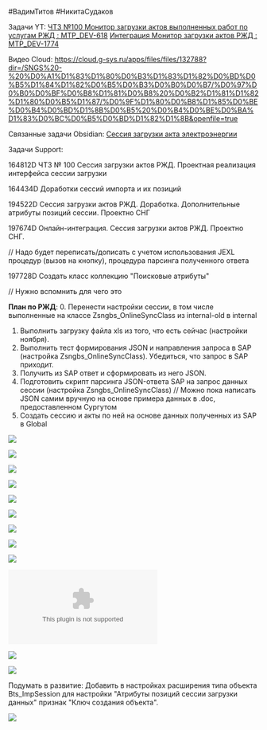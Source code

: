 
#ВадимТитов #НикитаСудаков

Задачи YT:
[ЧТЗ №100 Монитор загрузки актов выполненных работ по услугам РЖД : MTP_DEV-618](https://yt.surgutneftegas.ru:4443/issue/MTP_DEV-618)
[Интеграция Монитор загрузки актов РЖД : MTP_DEV-1774](https://yt.surgutneftegas.ru:4443/issue/MTP_DEV-1774)

Видео Cloud:
https://cloud.g-sys.ru/apps/files/files/132788?dir=/SNGS%20-%20%D0%A1%D1%83%D1%80%D0%B3%D1%83%D1%82%D0%BD%D0%B5%D1%84%D1%82%D0%B5%D0%B3%D0%B0%D0%B7/%D0%97%D0%B0%D0%BF%D0%B8%D1%81%D0%B8%20%D0%B2%D1%81%D1%82%D1%80%D0%B5%D1%87/%D0%9F%D1%80%D0%B8%D1%85%D0%BE%D0%B4%D0%BD%D1%8B%D0%B5%20%D0%B4%D0%BE%D0%BA%D1%83%D0%BC%D0%B5%D0%BD%D1%82%D1%8B&openfile=true

Связанные задачи Obsidian:
[Сессия загрузки акта электроэнергии](Сессия%20загрузки%20акта%20электроэнергии.md)

Задачи Support:
<p>164812D  ЧТЗ № 100 Сессия загрузки актов РЖД. Проектная реализация интерфейса сессии загрузки</p>
<p>164434D Доработки сессий импорта и их позиций</p>
<p>194522D Сессия загрузки актов РЖД. Доработка. Дополнительные атрибуты позиций сессии. Проектно СНГ</p>
<p>197674D Онлайн-интеграция. Сессия загрузки актов РЖД. Проектно СНГ.</p>
<div class="div_comment">// Надо будет переписать/дописать с учетом использования JEXL процедур (вызов на кнопку), процедура парсинга полученного ответа</div>
<p>197728D Создать класс коллекцию "Поисковые атрибуты"</p>
<div class="div_comment">// Нужно вспомнить для чего это</div>

**План по РЖД**:
0. Перенести настройки сессии, в том числе выполненные на классе Zsngbs_OnlineSyncClass из internal-old в internal
1. Выполнить загрузку файла xls из того, что есть сейчас (настройки ноября).
2. Выполнить тест формирования JSON и направления запроса в SAP (настройка Zsngbs_OnlineSyncClass). Убедиться, что запрос в SAP приходит.
3. Получить из SAP ответ и сформировать из него JSON.
4. Подготовить скрипт парсинга JSON-ответа SAP на запрос данных сессии (настройка Zsngbs_OnlineSyncClass)
// Можно пока написать JSON самим вручную на основе примера данных в .doc, предоставленном Сургутом
5. Создать сессию и акты по ней на основе данных полученных из SAP в Global


![](Pasted%20image%2020250513074442.png)




![](464uQY2cuw.png)

![](eXpress_lBQBHkbrCC.png)

![](msedge_rrlvB0a0vp.png)

![](Pasted%20image%2020250624170511.png)


![](Pasted%20image%2020250625114803.png)

![](Pasted%20image%2020250625131329.png)

![](Pasted%20image%2020250701073355.png)

![](Pasted%20image%2020250806165045.png)

![](Ответ%20по%20РЖД%20услугам%20из%20SAP.docx)

![](Pasted%20image%2020250820154102.png)


![](Pasted%20image%2020250908165346.png)

Подумать в развитие:
Добавить в настройках расширения типа объекта Bts_ImpSession для настройки "Атрибуты позиций сессии загрузки данных" признак "Ключ создания объекта".

![](Pasted%20image%2020250915140609.png)